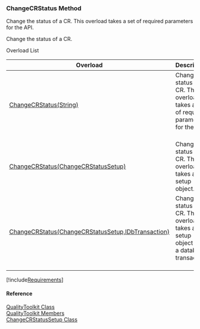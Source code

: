 ﻿### ChangeCRStatus Method

Change the status of a CR. This overload takes a set of required parameters for the API.

Change the status of a CR.

Overload List

| Overload | Description |
| --- | --- |
| [ChangeCRStatus(String)](FChoice.Toolkits.Clarify~FChoice.Toolkits.Clarify.Quality.QualityToolkit~ChangeCRStatus(String).md) | Change the status of a CR. This overload takes a set of required parameters for the API.   |
| [ChangeCRStatus(ChangeCRStatusSetup)](FChoice.Toolkits.Clarify~FChoice.Toolkits.Clarify.Quality.QualityToolkit~ChangeCRStatus(ChangeCRStatusSetup).md) | Change the status of a CR. This overload takes a setup object.   |
| [ChangeCRStatus(ChangeCRStatusSetup,IDbTransaction)](FChoice.Toolkits.Clarify~FChoice.Toolkits.Clarify.Quality.QualityToolkit~ChangeCRStatus(ChangeCRStatusSetup,IDbTransaction).md) | Change the status of a CR. This overload takes a setup object and a database transaction.   |

[!include[Requirements](../partials/requirements.md)]



#### Reference

[QualityToolkit Class](FChoice.Toolkits.Clarify~FChoice.Toolkits.Clarify.Quality.QualityToolkit.md)  
[QualityToolkit Members](FChoice.Toolkits.Clarify~FChoice.Toolkits.Clarify.Quality.QualityToolkit_members.md)  
[ChangeCRStatusSetup Class](FChoice.Toolkits.Clarify~FChoice.Toolkits.Clarify.Quality.ChangeCRStatusSetup.md)